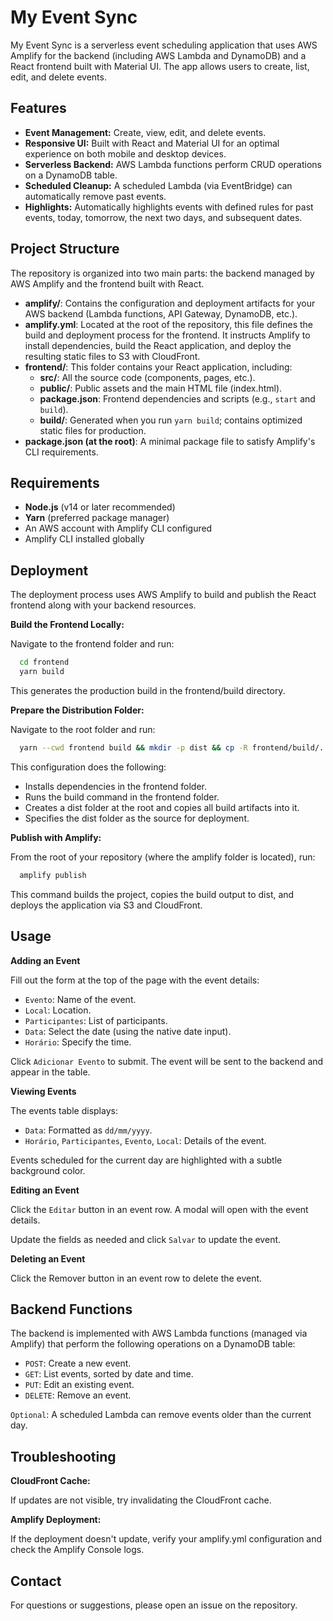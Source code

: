 # My Event Sync

My Event Sync is a serverless event scheduling application that uses AWS Amplify for the backend (including AWS Lambda and DynamoDB) and a React frontend built with Material UI. 
The app allows users to create, list, edit, and delete events.

## Features

- **Event Management:** Create, view, edit, and delete events.
- **Responsive UI:** Built with React and Material UI for an optimal experience on both mobile and desktop devices.
- **Serverless Backend:** AWS Lambda functions perform CRUD operations on a DynamoDB table.
- **Scheduled Cleanup:** A scheduled Lambda (via EventBridge) can automatically remove past events.
- **Highlights:** Automatically highlights events with defined rules for past events, today, tomorrow, the next two days, and subsequent dates.


## Project Structure

The repository is organized into two main parts: the backend managed by AWS Amplify and the frontend built with React.

- **amplify/**: Contains the configuration and deployment artifacts for your AWS backend (Lambda functions, API Gateway, DynamoDB, etc.).
- **amplify.yml**: Located at the root of the repository, this file defines the build and deployment process for the frontend. It instructs Amplify to install dependencies, build the React application, and deploy the resulting static files to S3 with CloudFront.
- **frontend/**: This folder contains your React application, including:
  - **src/**: All the source code (components, pages, etc.).
  - **public/**: Public assets and the main HTML file (index.html).
  - **package.json**: Frontend dependencies and scripts (e.g., `start` and `build`).
  - **build/**: Generated when you run `yarn build`; contains optimized static files for production.
- **package.json (at the root)**: A minimal package file to satisfy Amplify's CLI requirements.

## Requirements

- **Node.js** (v14 or later recommended)
- **Yarn** (preferred package manager)
- An AWS account with Amplify CLI configured
- Amplify CLI installed globally

## Deployment

The deployment process uses AWS Amplify to build and publish the React frontend along with your backend resources.

**Build the Frontend Locally:**

Navigate to the frontend folder and run:

```bash
  cd frontend
  yarn build
```

This generates the production build in the frontend/build directory.

**Prepare the Distribution Folder:**

Navigate to the root folder and run:

```bash
  yarn --cwd frontend build && mkdir -p dist && cp -R frontend/build/. dist/
```

This configuration does the following:

- Installs dependencies in the frontend folder.
- Runs the build command in the frontend folder.
- Creates a dist folder at the root and copies all build artifacts into it.
- Specifies the dist folder as the source for deployment.

**Publish with Amplify:**

From the root of your repository (where the amplify folder is located), run:

```bash
  amplify publish
```

This command builds the project, copies the build output to dist, and deploys the application via S3 and CloudFront.

## Usage

**Adding an Event**

Fill out the form at the top of the page with the event details:

- `Evento`: Name of the event.
- `Local`: Location.
- `Participantes`: List of participants.
- `Data`: Select the date (using the native date input).
- `Horário`: Specify the time.

Click `Adicionar Evento` to submit. The event will be sent to the backend and appear in the table.

**Viewing Events**

The events table displays:

- `Data`: Formatted as `dd/mm/yyyy`.
- `Horário`, `Participantes`, `Evento`, `Local`: Details of the event.

Events scheduled for the current day are highlighted with a subtle background color.

**Editing an Event**

Click the `Editar` button in an event row. A modal will open with the event details.

Update the fields as needed and click `Salvar` to update the event.

**Deleting an Event**

Click the Remover button in an event row to delete the event.

## Backend Functions

The backend is implemented with AWS Lambda functions (managed via Amplify) that perform the following operations on a DynamoDB table:

- `POST`: Create a new event.
- `GET`: List events, sorted by date and time.
- `PUT`: Edit an existing event.
- `DELETE`: Remove an event.

`Optional`: A scheduled Lambda can remove events older than the current day.

## Troubleshooting

**CloudFront Cache:**

If updates are not visible, try invalidating the CloudFront cache.

**Amplify Deployment:**

If the deployment doesn't update, verify your amplify.yml configuration and check the Amplify Console logs.

## Contact
For questions or suggestions, please open an issue on the repository.
